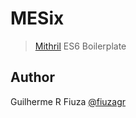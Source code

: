 [mithril-site]: http://lhorie.github.io/mithril/index.html

# MESix

> [Mithril][mithril-site] ES6 Boilerplate

## Author

Guilherme R Fiuza [@fiuzagr](https://fiuzagr.github.io)
